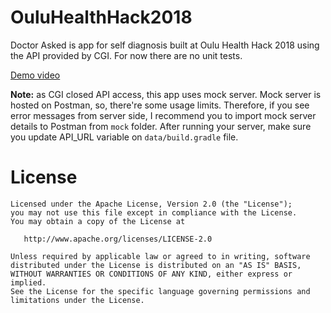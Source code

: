 # OuluHealthHack2018

Doctor Asked is app for self diagnosis built at Oulu Health Hack 2018 using the API provided by CGI. For now there are no unit tests.

[Demo video](https://www.youtube.com/watch?v=ki7czhvcd5Q)

**Note:** as CGI closed API access, this app uses mock server. Mock server is hosted on Postman, so, there're some usage limits.
Therefore, if you see error messages from server side, I recommend you to import mock server details to Postman from ```mock``` folder.
After running your server, make sure you update API_URL variable on ```data/build.gradle``` file.

# License
```
Licensed under the Apache License, Version 2.0 (the "License");
you may not use this file except in compliance with the License.
You may obtain a copy of the License at

   http://www.apache.org/licenses/LICENSE-2.0

Unless required by applicable law or agreed to in writing, software
distributed under the License is distributed on an "AS IS" BASIS,
WITHOUT WARRANTIES OR CONDITIONS OF ANY KIND, either express or implied.
See the License for the specific language governing permissions and
limitations under the License.
```
